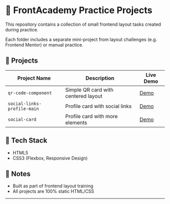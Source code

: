 # 🧱 FrontAcademy Practice Projects

This repository contains a collection of small frontend layout tasks created during practice.

Each folder includes a separate mini-project from layout challenges (e.g. Frontend Mentor) or manual practice.

## 📁 Projects

| Project Name | Description | Live Demo |
|--------------|-------------|-----------|
| `qr-code-component` | Simple QR card with centered layout | <a href="./qr-code-component-main">Demo<a/>|
| `social-links-profile-main` | Profile card with social links | [Demo](https://cartnix.github.io/FrontAcademy/qr-code-component-main/)|
| `social-card` | Profile card with more elements | [Demo]([https://cartnix.github.io/FrontAcademy/blog-preview-card-main/](https://github.com/Cartnix/FrontAcademy/tree/main/blog-preview-card-main/blog-preview-card-main))|

## 🚀 Tech Stack

- HTML5  
- CSS3 (Flexbox, Responsive Design)

## 📌 Notes

- Built as part of frontend layout training
- All projects are 100% static HTML/CSS

---
